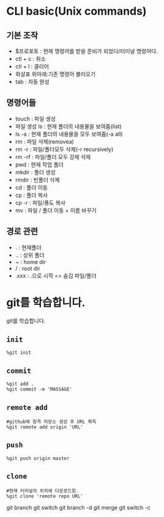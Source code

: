 # CLI basic(Unix commands)


## 기본 조작
- $프로포토 : 현재 명령어를 받을 준비가 되었다/터미널 명령어다.
- ctl + c : 취소
- ctl + l : 클리어
- 화살표 위아래:기존 명령어 불러오기
- tab : 자동 완성

## 명령어들
- touch : 파일 생성
- 파일 생성 ls : 현재 폴더의 내용물을 보여줌(list)
- ls -a : 현재 폴더의 내용물을 모두 보여줌(-a all)
- rm : 파일 삭제(removea)
- rm -r : 파일/폴더모두 삭제(-r recursively)
- rm -rf : 파일/폴더 모두 강제 삭제
- pwd : 현재 작업 폴더
- mkdir : 폴더 생성
- rmdir : 빈폴더 삭제
- cd : 폴더 이동
- cp : 폴더 복사
- cp -r : 파일/퐁도 복사
- mv : 파일 / 폴더 이동 + 이름 바꾸기

## 경로 관련
- . : 현재폴더
- .. : 상위 폴더
- ~ : home dir
- / : root dir
- .xxx : .으로 시작 => 숨김 파일/폴더


# git를 학습합니다.
git를 학습합니다.

## `init`
```
%git init
```

## `commit`
```
%git add .
%git commit -m 'MASSAGE'
```

## `remote add `
```
#github에 원격 저장소 생성 후 URL 획득
%git remote add origin 'URL'
```

## `push`
```
%git push origin master
```

## `clone`
```
#현재 터미널의 위치에 다운로드함.
%git clone 'remote repo URL'
``` 

git branch <branch-name>
git switch <branch-name>
git branch -d <branch-name>
git merge <target-branch>
git switch -c <new-branch>